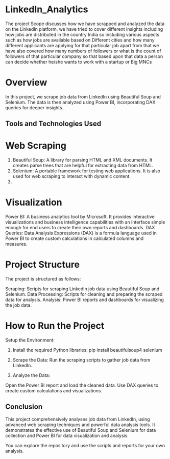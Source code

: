 # LinkedIn_Analytics
The project Scope discusses how we have scrapped and analyzed the data on the LinkedIn platform. we have tried to cover different insights including how jobs are distributed in the country India so including various aspects such as how jobs are available based on Different cities and how many different applicants are applying for that particular job apart from that we have also covered how many numbers of followers or what is the count of followers of that particular company so that based upon that data a person can decide whether he/she wants to work with a startup or Big MNCs

# Overview
In this project, we scrape job data from LinkedIn using Beautiful Soup and Selenium. The data is then analyzed using Power BI, incorporating DAX queries for deeper insights.

## Tools and Technologies Used
# Web Scraping
1) Beautiful Soup: A library for parsing HTML and XML documents. It creates parse trees that are helpful for extracting data from HTML.
2) Selenium: A portable framework for testing web applications. It is also used for web scraping to interact with dynamic content.
3) 
# Visualization
Power BI: A business analytics tool by Microsoft. It provides interactive visualizations and business intelligence capabilities with an interface simple enough for end users to create their own reports and dashboards.
DAX Queries: Data Analysis Expressions (DAX) is a formula language used in Power BI to create custom calculations in calculated columns and measures.   

# Project Structure
The project is structured as follows:

Scraping: Scripts for scraping LinkedIn job data using Beautiful Soup and Selenium.
Data Processing: Scripts for cleaning and preparing the scraped data for analysis.
Analysis: Power BI reports and dashboards for visualizing the job data.
# How to Run the Project

Setup the Environment:

1) Install the required Python libraries:
pip install beautifulsoup4 selenium

2) Scrape the Data:
 Run the scraping scripts to gather job data from LinkedIn.

3) Analyze the Data:

Open the Power BI report and load the cleaned data.
Use DAX queries to create custom calculations and visualizations.

## Conclusion
This project comprehensively analyses job data from LinkedIn, using advanced web scraping techniques and powerful data analysis tools. It demonstrates the effective use of Beautiful Soup and Selenium for data collection and Power BI for data visualization and analysis.

You can explore the repository and use the scripts and reports for your own analysis.
